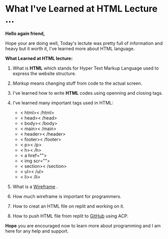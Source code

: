 # What I've Learned at HTML Lecture ...
**Hello again friend,**

Hope your are doing well, Today's lectute was pretty full of information and heavy but it worth it, I've learned more about HTML language. 

  **What Learned at HTML lecture:** 

 1. What is **HTML** which stands for Hyper Text Markup Language used to express the website structure.
 2. *Markup* means changing stuff from code to the actual screen.
 3. I've learned how to write **HTML** codes using openning and closing tags.
 4. I've learned many important tags used in HTML:

      - < html>< /html>
      - < head>< /head>
      - < body>< /body>
      - < main>< /main>
      - < header>< /header>
      - < footer>< /footer>
      - < p>< /p>
      - < h>< /h>
      - < a href="">
      - < img scr="">
      - < section>< /section>
      - < ul>< /ul> 
      - < li>< /li>
      

 5. What is a [Wireframe](https://en.wikipedia.org/wiki/Website_wireframe#:~:text=A%20website%20wireframe%2C%20also%20known,skeletal%20framework%20of%20a%20website.&text=The%20wireframe%20depicts%20the%20page,and%20how%20they%20work%20together.) .
 6. How much wireframe is important for programmers.
 7. How to creat an HTML file on replit and working on it.
 8. How to push HTML file from replit to [GitHub](https://en.wikipedia.org/wiki/GitHub) using ACP.

 
 **Hope** you are encouraged now to learn more about programming and I am here for any help and support.